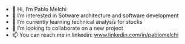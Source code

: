 - 👋 Hi, I’m Pablo Melchi
- 👀 I’m interested in Sotware architecture and software development
- 🌱 I’m currently learning technical analysis for stocks
- 💞️ I’m looking to collaborate on a new project
- 📫 You can reach me in linkedin: www.linkedin.com/in/pablomelchi

<!---
pmelchi/pmelchi is a ✨ special ✨ repository because its `README.md` (this file) appears on your GitHub profile.
You can click the Preview link to take a look at your changes.
--->

